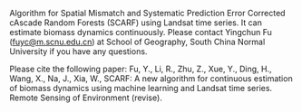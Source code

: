 Algorithm for Spatial Mismatch and Systematic Prediction Error Corrected cAscade Random Forests (SCARF) using Landsat time series. It can estimate biomass dynamics continuously. Please contact Yingchun Fu (fuyc@m.scnu.edu.cn) at School of Geography, South China Normal University if you have any questions.

Please cite the following paper: Fu, Y., Li, R., Zhu, Z., Xue, Y., Ding, H., Wang, X., Na, J., Xia, W., SCARF: A new algorithm for continuous estimation of biomass dynamics using machine learning and Landsat time series. Remote Sensing of Environment (revise).
